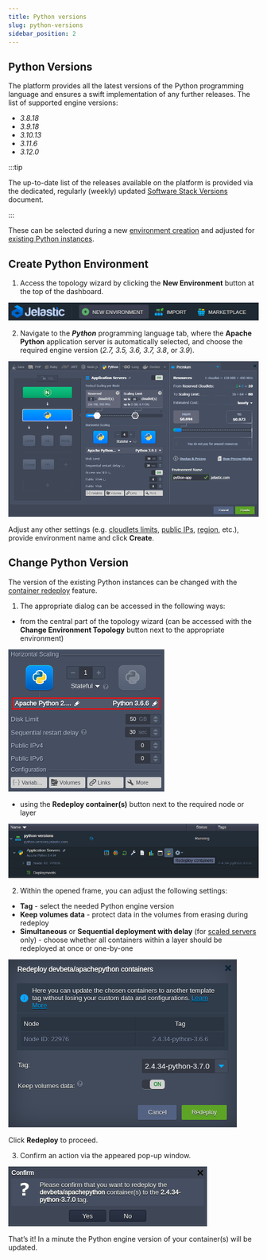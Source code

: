 ```yaml
---
title: Python versions
slug: python-versions
sidebar_position: 2
---
```


## Python Versions

The platform provides all the latest versions of the Python programming language and ensures a swift implementation of any further releases. The list of supported engine versions:

- _3.8.18_
- _3.9.18_
- _3.10.13_
- _3.11.6_
- _3.12.0_

:::tip

The up-to-date list of the releases available on the platform is provided via the dedicated, regularly (weekly) updated [Software Stack Versions](/docs/quickstart/software-stack-versions) document.

:::

These can be selected during a new [environment creation](/docs/Python/Python%20Versions#create-python-environment) and adjusted for [existing Python instances](/docs/Python/Python%20Versions#change-python-version).

## Create Python Environment

1. Access the topology wizard by clicking the **New Environment** button at the top of the dashboard.

<div style={{
    display:'flex',
    justifyContent: 'center',
    margin: '0 0 1rem 0'
}}>

![Locale Dropdown](./img/PythonVersions/01-new-environment-button.png)

</div>

2. Navigate to the **_Python_** programming language tab, where the **Apache Python** application server is automatically selected, and choose the required engine version (_2.7, 3.5, 3.6, 3.7, 3.8_, or _3.9_).

<div style={{
    display:'flex',
    justifyContent: 'center',
    margin: '0 0 1rem 0'
}}>

![Locale Dropdown](./img/PythonVersions/02-python-topology-wizard.png)

</div>

Adjust any other settings (e.g. [cloudlets limits](/docs/ApplicationSetting/Scaling%20And%20Clustering/Automatic%20Vertical%20Scaling#automatic-vertical-scaling), [public IPs](/docs/ApplicationSetting/External%20Access%20To%20Applications/Public%20IP#public-ip), [region](/docs/EnvironmentManagement/Environment%20Regions/Choosing%20a%20Region#environment-regions), etc.), provide environment name and click **Create**.

## Change Python Version

The version of the existing Python instances can be changed with the [container redeploy](/docs/category/container-deployment) feature.

1. The appropriate dialog can be accessed in the following ways:

- from the central part of the topology wizard (can be accessed with the **Change Environment Topology** button next to the appropriate environment)

<div style={{
    display:'flex',
    justifyContent: 'center',
    margin: '0 0 1rem 0'
}}>

![Locale Dropdown](./img/PythonVersions/03-topology-wizard-redeploy-python-nodes.png)

</div>

- using the **Redeploy container(s)** button next to the required node or layer

<div style={{
    display:'flex',
    justifyContent: 'center',
    margin: '0 0 1rem 0'
}}>

![Locale Dropdown](./img/PythonVersions/04-redeploy-containers-button.png)

</div>

2. Within the opened frame, you can adjust the following settings:

- **Tag** - select the needed Python engine version
- **Keep volumes data** - protect data in the volumes from erasing during redeploy
- **Simultaneous** or **Sequential deployment with delay** (for [scaled servers](/docs/ApplicationSetting/Scaling%20And%20Clustering/Horizontal%20Scaling#horizontal-scaling-inside-the-cloud-multi-node) only) - choose whether all containers within a layer should be redeployed at once or one-by-one

<div style={{
    display:'flex',
    justifyContent: 'center',
    margin: '0 0 1rem 0'
}}>

![Locale Dropdown](./img/PythonVersions/05-container-redeployment-frame.png)

</div>

Click **Redeploy** to proceed.

3. Confirm an action via the appeared pop-up window.

<div style={{
    display:'flex',
    justifyContent: 'center',
    margin: '0 0 1rem 0'
}}>

![Locale Dropdown](./img/PythonVersions/06-confirm-python-container-redeployment.png)

</div>

That’s it! In a minute the Python engine version of your container(s) will be updated.
